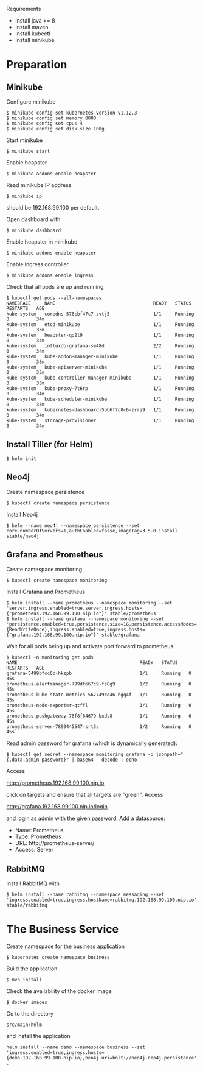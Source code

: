 Requirements

* Install java >= 8
* Install maven
* Install kubectl
* Install minikube

# Preparation

## Minikube

Configure minikube

    $ minikube config set kubernetes-version v1.12.3
    $ minikube config set memory 8000
    $ minikube config set cpus 4
    $ minikube config set disk-size 100g

Start minikube

    $ minikube start

Enable heapster

    $ minikube addons enable heapster

Read minikube IP address

    $ minikube ip

should be 192.168.99.100 per default.

Open dashboard with

    $ minikube dashboard

Enable heapster in minikube

    $ minikube addons enable heapster

Enable ingress controller

    $ minikube addons enable ingress

Check that all pods are up and running

    $ kubectl get pods --all-namespaces 
    NAMESPACE     NAME                                    READY   STATUS    RESTARTS   AGE
    kube-system   coredns-576cbf47c7-zvtj5                1/1     Running   0          34m
    kube-system   etcd-minikube                           1/1     Running   0          33m
    kube-system   heapster-qq2l9                          1/1     Running   0          34m
    kube-system   influxdb-grafana-sm48d                  2/2     Running   0          34m
    kube-system   kube-addon-manager-minikube             1/1     Running   0          33m
    kube-system   kube-apiserver-minikube                 1/1     Running   0          33m
    kube-system   kube-controller-manager-minikube        1/1     Running   0          33m
    kube-system   kube-proxy-7t6rp                        1/1     Running   0          34m
    kube-system   kube-scheduler-minikube                 1/1     Running   0          33m
    kube-system   kubernetes-dashboard-5bb6f7c8c6-zrrj9   1/1     Running   0          34m
    kube-system   storage-provisioner                     1/1     Running   0          34m

## Install Tiller (for Helm)

    $ helm init

## Neo4j

Create namespace persistence

    $ kubectl create namespace persistence

Install Neo4j

    $ helm --name neo4j --namespace persistence --set core.numberOfServers=1,authEnabled=false,imageTag=3.5.0 install stable/neo4j

## Grafana and Prometheus

Create namespace monitoring

    $ kubectl create namespace monitoring

Install Grafana and Prometheus

    $ helm install --name prometheus --namespace monitoring --set 'server.ingress.enabled=true,server.ingress.hosts={"prometheus.192.168.99.100.nip.io"}' stable/prometheus
    $ helm install --name grafana --namespace monitoring --set 'persistence.enabled=true,persistence.size=1G,persistence.accessModes={ReadWriteOnce},ingress.enabled=true,ingress.hosts={"grafana.192.168.99.100.nip.io"}' stable/grafana

Wait for all pods being up and activate port forward to prometheus

    $ kubectl -n monitoring get pods
    NAME                                             READY   STATUS    RESTARTS   AGE
    grafana-5499bfcc6b-hkzpb                         1/1     Running   0          35s
    prometheus-alertmanager-799df667c9-fs8g9         1/2     Running   0          45s
    prometheus-kube-state-metrics-567749cd46-hgq4f   1/1     Running   0          45s
    prometheus-node-exporter-qtffl                   1/1     Running   0          45s
    prometheus-pushgateway-76f8f64679-bxds8          1/1     Running   0          45s
    prometheus-server-7899445547-srt5c               1/2     Running   0          45s```

Read admin password for grafana (which is dynamically generated):

    $ kubectl get secret --namespace monitoring grafana -o jsonpath="{.data.admin-password}" | base64 --decode ; echo

Access

http://prometheus.192.168.99.100.nip.io

click on targets and ensure that all targets are "green". Access 

http://grafana.192.168.99.100.nip.io/login 

and login as admin with the given password. Add a datasource:

* Name: Prometheus
* Type: Prometheus
* URL: http://prometheus-server/
* Access: Server

## RabbitMQ

Install RabbitMQ with

    $ helm install --name rabbitmq --namespace messaging --set 'ingress.enabled=true,ingress.hostName=rabbitmq.192.168.99.100.nip.io' stable/rabbitmq

# The Business Service

Create namespace for the business application

    $ kubernetes create namespace business
    
Build the application

    $ mvn install
    
Check the availability of the docker image

    $ docker images

Go to the directory

    src/main/helm
    
and install the application

	helm install --name demo --namespace business --set 'ingress.enabled=true,ingress.hosts={demo.192.168.99.100.nip.io},neo4j.uri=bolt://neo4j-neo4j.persistence' .
